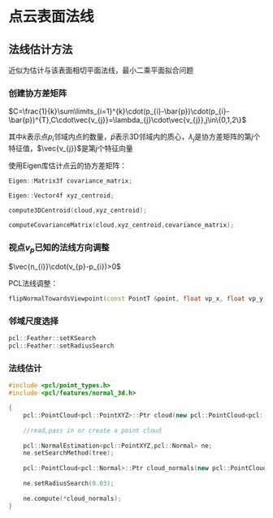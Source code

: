 # 点云表面法线

## 法线估计方法

近似为估计与该表面相切平面法线，最小二乘平面拟合问题

### 创建协方差矩阵

$C=\frac{1}{k}\sum\limits_{i=1}^{k}\cdot(p_{i}-\bar{p})\cdot(p_{i}-\bar{p})^{T},C\cdot\vec{v_{j}}=\lambda_{j}\cdot\vec{v_{j}},j\in\{0,1,2\}$

其中$k$表示点$p_{i}$邻域内点的数量，$\bar{p}$表示3D邻域内的质心，$\lambda_{j}$是协方差矩阵的第$j$个特征值，$\vec{v_{j}}$是第$j$个特征向量

使用Eigen库估计点云的协方差矩阵：

```c++
Eigen::Matrix3f covariance_matrix;

Eigen::Vector4f xyz_centroid;

compute3DCentroid(cloud,xyz_centroid);

computeCovarianceMatrix(cloud,xyz_centroid,covariance_matrix);
```

### 视点$v_{p}$已知的法线方向调整

$\vec{n_{i}}\cdot(v_{p}-p_{i})>0$

PCL法线调整：

```C++
flipNormalTowardsViewpoint(const PointT &point, float vp_x, float vp_y, float vp_z, Eigen::Vector4f &normal)
```

### 邻域尺度选择

```C++
pcl::Feather::setKSearch
pcl::Feather::setRadiusSearch
```

### 法线估计

```C++
#include <pcl/point_types.h>
#include <pcl/features/normal_3d.h>

{
    pcl::PointCloud<pcl::PointXYZ>::Ptr cloud(new pcl::PointCloud<pcl::PointXYZ>);
    
    //read,pass in or create a point cloud
    
    pcl::NormalEstimation<pcl::PointXYZ,pcl::Normal> ne;
    ne.setSearchMethod(tree);
    
    pcl::PointCloud<pcl::Normal>::Ptr cloud_normals(new pcl::PointCloud<pcl::Normal>);
    
    ne.setRadiusSearch(0.03);
    
    ne.compute(*cloud_normals);
}
```

